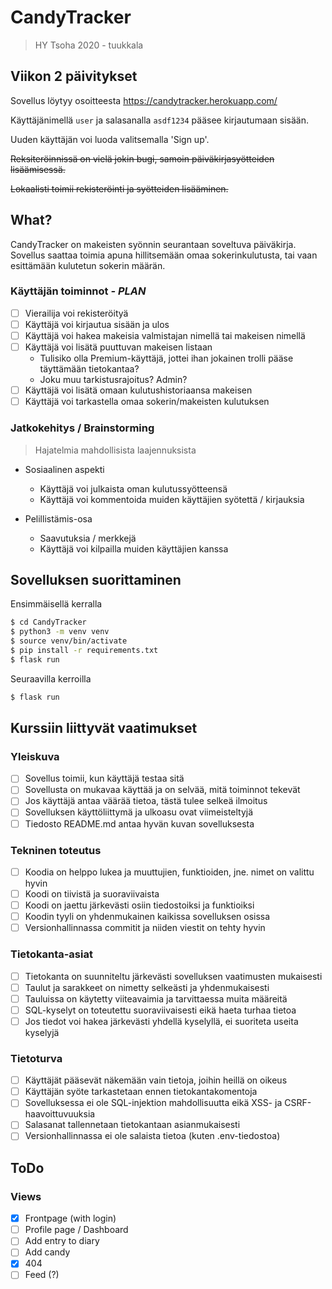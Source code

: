 # CandyTracker
> HY Tsoha 2020 - tuukkala

## Viikon 2 päivitykset

Sovellus löytyy osoitteesta https://candytracker.herokuapp.com/

Käyttäjänimellä `user` ja salasanalla `asdf1234` pääsee kirjautumaan sisään.

Uuden käyttäjän voi luoda valitsemalla 'Sign up'.

~~Reksiteröinnissä on vielä jokin bugi, samoin päiväkirjasyötteiden lisäämisessä.~~

~~Lokaalisti toimii rekisteröinti ja syötteiden lisääminen.~~


## What?

CandyTracker on makeisten syönnin seurantaan soveltuva päiväkirja. Sovellus saattaa toimia apuna hillitsemään omaa sokerinkulutusta, tai vaan esittämään kulutetun sokerin määrän.

### Käyttäjän toiminnot *- PLAN*

- [ ] Vierailija voi rekisteröityä
- [ ] Käyttäjä voi kirjautua sisään ja ulos
- [ ] Käyttäjä voi hakea makeisia valmistajan nimellä tai makeisen nimellä
- [ ] Käyttäjä voi lisätä puuttuvan makeisen listaan
  - Tulisiko olla Premium-käyttäjä, jottei ihan jokainen trolli pääse täyttämään tietokantaa?
  - Joku muu tarkistusrajoitus? Admin?
- [ ] Käyttäjä voi lisätä omaan kulutushistoriaansa makeisen
- [ ] Käyttäjä voi tarkastella omaa sokerin/makeisten kulutuksen

### Jatkokehitys / Brainstorming
> Hajatelmia mahdollisista laajennuksista

- Sosiaalinen aspekti
  - Käyttäjä voi julkaista oman kulutussyötteensä
  - Käyttäjä voi kommentoida muiden käyttäjien syötettä / kirjauksia

- Pelillistämis-osa
  - Saavutuksia / merkkejä
  - Käyttäjä voi kilpailla muiden käyttäjien kanssa

## Sovelluksen suorittaminen

Ensimmäisellä kerralla

```bash
$ cd CandyTracker
$ python3 -m venv venv
$ source venv/bin/activate
$ pip install -r requirements.txt
$ flask run
```

Seuraavilla kerroilla
```bash
$ flask run
```

## Kurssiin liittyvät vaatimukset

### Yleiskuva
- [ ] Sovellus toimii, kun käyttäjä testaa sitä
- [ ] Sovellusta on mukavaa käyttää ja on selvää, mitä toiminnot tekevät
- [ ] Jos käyttäjä antaa väärää tietoa, tästä tulee selkeä ilmoitus
- [ ] Sovelluksen käyttöliittymä ja ulkoasu ovat viimeisteltyjä
- [ ] Tiedosto README.md antaa hyvän kuvan sovelluksesta
### Tekninen toteutus
- [ ] Koodia on helppo lukea ja muuttujien, funktioiden, jne. nimet on valittu hyvin
- [ ] Koodi on tiivistä ja suoraviivaista
- [ ] Koodi on jaettu järkevästi osiin tiedostoiksi ja funktioiksi
- [ ] Koodin tyyli on yhdenmukainen kaikissa sovelluksen osissa
- [ ] Versionhallinnassa commitit ja niiden viestit on tehty hyvin
### Tietokanta-asiat
- [ ] Tietokanta on suunniteltu järkevästi sovelluksen vaatimusten mukaisesti
- [ ] Taulut ja sarakkeet on nimetty selkeästi ja yhdenmukaisesti
- [ ] Tauluissa on käytetty viiteavaimia ja tarvittaessa muita määreitä
- [ ] SQL-kyselyt on toteutettu suoraviivaisesti eikä haeta turhaa tietoa
- [ ] Jos tiedot voi hakea järkevästi yhdellä kyselyllä, ei suoriteta useita kyselyjä
### Tietoturva
- [ ] Käyttäjät pääsevät näkemään vain tietoja, joihin heillä on oikeus
- [ ] Käyttäjän syöte tarkastetaan ennen tietokantakomentoja
- [ ] Sovelluksessa ei ole SQL-injektion mahdollisuutta eikä XSS- ja CSRF-haavoittuvuuksia
- [ ] Salasanat tallennetaan tietokantaan asianmukaisesti
- [ ] Versionhallinnassa ei ole salaista tietoa (kuten .env-tiedostoa)

## ToDo

### Views
- [x] Frontpage (with login)
- [ ] Profile page / Dashboard
- [ ] Add entry to diary
- [ ] Add candy
- [x] 404
- [ ] Feed (?)
